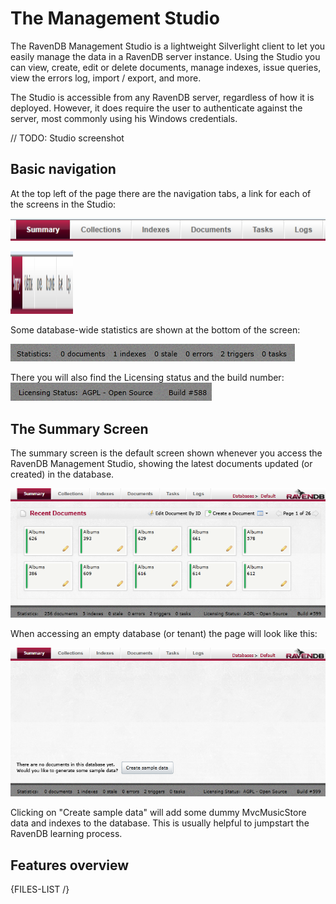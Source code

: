 # The Management Studio

The RavenDB Management Studio is a lightweight Silverlight client to let you easily manage the data in a RavenDB server instance. Using the Studio you can view, create, edit or delete documents, manage indexes, issue queries, view the errors log, import / export, and more.

The Studio is accessible from any RavenDB server, regardless of how it is deployed. However, it does require the user to authenticate against the server, most commonly using his Windows credentials.

// TODO: Studio screenshot

## Basic navigation

At the top left of the page there are the navigation tabs, a link for each of the screens in the Studio:

![](Images/studio_base_1.PNG)  

<a href="Images/studio_base_1.PNG" rel="lightbox" title="Testing">
<img width="100" height="100" alt="test" src="Images/studio_base_1.PNG">
</a>

Some database-wide statistics are shown at the bottom of the screen:

![](Images/studio_base_3.PNG)

There you will also find the Licensing status and the build number:  
![](Images/studio_base_4.PNG)

## The Summary Screen

The summary screen is the default screen shown whenever you access the RavenDB Management Studio, showing the latest documents updated (or created) in the database.

![](Images/studio_summery_2.PNG)

When accessing an empty database (or tenant) the page will look like this:

![](Images/studio_summery_1.PNG)

Clicking on "Create sample data" will add some dummy MvcMusicStore data and indexes to the database. This is usually helpful to jumpstart the RavenDB learning process.

## Features overview

{FILES-LIST /}